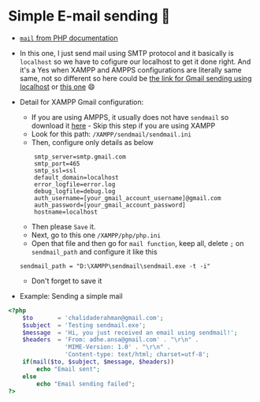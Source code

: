 # Simple E-mail sending :email:

* [`mail` from PHP documentation](https://www.php.net/manual/en/function.mail.php)

* In this one, I just send mail using SMTP protocol and it basically is `localhost` so we have to cofigure our localhost to get it done right. And it's a Yes when XAMPP and AMPPS configurations are literally same same, not so different so here could be [the link for Gmail sending using localhost](https://meetanshi.com/blog/send-mail-from-localhost-xampp-using-gmail/) or [this one](https://medium.com/@chalidade/simple-but-work-how-to-send-email-using-php-in-your-local-server-a56a6e2b7c9a) :smile:

* Detail for XAMPP Gmail configuration: 
    - If you are using AMPPS, it usually does not have `sendmail` so download it [here](http://www.glob.com.au/sendmail/sendmail.zip) - Skip this step if you are using XAMPP
    - Look for this path: `/XAMPP/sendmail/sendmail.ini`
    - Then, configure only details as below
    ```
        smtp_server=smtp.gmail.com
        smtp_port=465
        smtp_ssl=ssl
        default_domain=localhost
        error_logfile=error.log
        debug_logfile=debug.log
        auth_username=[your_gmail_account_username]@gmail.com
        auth_password=[your_gmail_account_password]
        hostname=localhost 
    ```
    - Then please `Save` it. 
    - Next, go to this one `/XAMPP/php/php.ini`
    - Open that file and then go for `mail function`, keep all, delete `;` on `sendmail_path` and configure it like this
    
    ```
    sendmail_path = "D:\XAMPP\sendmail\sendmail.exe -t -i"
    ```
    - Don't forget to save it

* Example: Sending a simple mail

```php
<?php
    $to       = 'chalidaderahman@gmail.com';
    $subject  = 'Testing sendmail.exe';
    $message  = 'Hi, you just received an email using sendmail!';
    $headers  = 'From: adhe.ansa@gmail.com' . "\r\n" .
                'MIME-Version: 1.0' . "\r\n" .
                'Content-type: text/html; charset=utf-8';
    if(mail($to, $subject, $message, $headers))
        echo "Email sent";
    else
        echo "Email sending failed";
?>
```